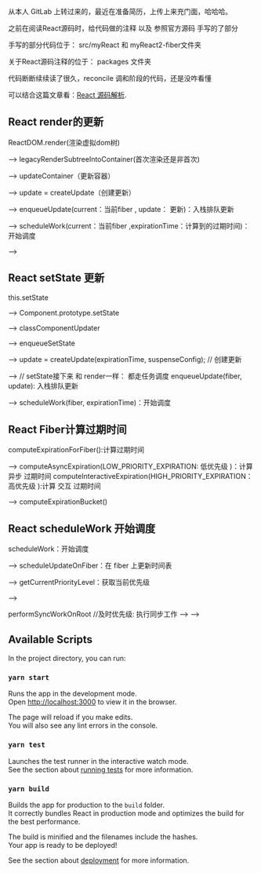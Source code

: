 从本人 GitLab 上转过来的，最近在准备简历，上传上来充门面，哈哈哈。

之前在阅读React源码时，给代码做的注释 以及 参照官方源码 手写的了部分

手写的部分代码位于： src/myReact 和 myReact2-fiber文件夹

关于React源码注释的位于：  packages 文件夹

代码断断续续读了很久，reconcile 调和阶段的代码，还是没咋看懂

可以结合这篇文章看：[React 源码解析](https://react.jokcy.me/book/update/expiration-time.html).


## React  render的更新

ReactDOM.render(渲染虚拟dom树)

-->
legacyRenderSubtreeIntoContainer(首次渲染还是非首次)

-->
updateContainer（更新容器）

-->
update = createUpdate（创建更新）

-->
enqueueUpdate(current：当前fiber , update： 更新)：入栈排队更新

-->
scheduleWork(current：当前fiber ,expirationTime：计算到的过期时间)：开始调度

-->

## React  setState 更新

this.setState

-->
Component.prototype.setState

-->
classComponentUpdater

-->
enqueueSetState

-->
update = createUpdate(expirationTime, suspenseConfig);  // 创建更新

-->
// setState接下来 和 render一样： 都走任务调度
enqueueUpdate(fiber, update): 入栈排队更新

-->
scheduleWork(fiber, expirationTime)：开始调度

## React Fiber计算过期时间


computeExpirationForFiber():计算过期时间

-->
computeAsyncExpiration(LOW_PRIORITY_EXPIRATION: 低优先级 )：计算 异步 过期时间
computeInteractiveExpiration(HIGH_PRIORITY_EXPIRATION：高优先级 ):计算 交互 过期时间

-->
computeExpirationBucket()

## React scheduleWork 开始调度

scheduleWork：开始调度

-->
scheduleUpdateOnFiber：在 fiber 上更新时间表

-->
getCurrentPriorityLevel：获取当前优先级

-->

performSyncWorkOnRoot //及时优先级:   执行同步工作
-->
-->




## Available Scripts

In the project directory, you can run:

### `yarn start`

Runs the app in the development mode.<br />
Open [http://localhost:3000](http://localhost:3000) to view it in the browser.

The page will reload if you make edits.<br />
You will also see any lint errors in the console.

### `yarn test`

Launches the test runner in the interactive watch mode.<br />
See the section about [running tests](https://facebook.github.io/create-react-app/docs/running-tests) for more information.

### `yarn build`

Builds the app for production to the `build` folder.<br />
It correctly bundles React in production mode and optimizes the build for the best performance.

The build is minified and the filenames include the hashes.<br />
Your app is ready to be deployed!

See the section about [deployment](https://facebook.github.io/create-react-app/docs/deployment) for more information.

